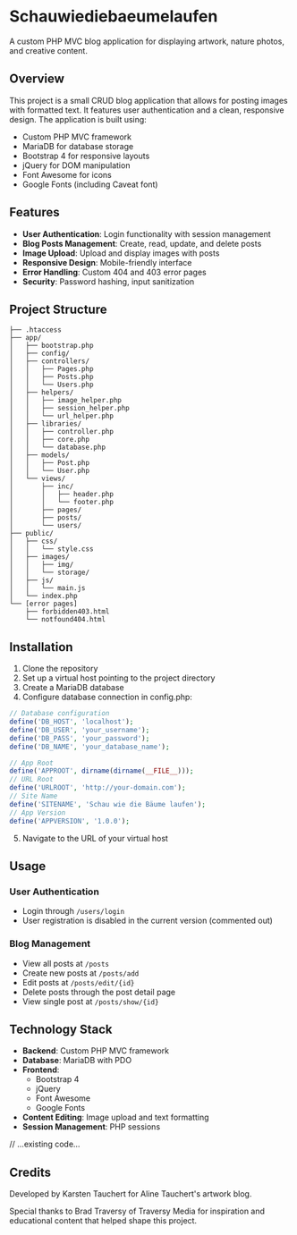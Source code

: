 # Schauwiediebaeumelaufen

A custom PHP MVC blog application for displaying artwork, nature photos, and creative content.

## Overview

This project is a small CRUD blog application that allows for posting images with formatted text. It features user authentication and a clean, responsive design. The application is built using:

- Custom PHP MVC framework
- MariaDB for database storage
- Bootstrap 4 for responsive layouts
- jQuery for DOM manipulation
- Font Awesome for icons
- Google Fonts (including Caveat font)

## Features

- **User Authentication**: Login functionality with session management
- **Blog Posts Management**: Create, read, update, and delete posts
- **Image Upload**: Upload and display images with posts
- **Responsive Design**: Mobile-friendly interface
- **Error Handling**: Custom 404 and 403 error pages
- **Security**: Password hashing, input sanitization

## Project Structure

```
├── .htaccess
├── app/
│   ├── bootstrap.php
│   ├── config/
│   ├── controllers/
│   │   ├── Pages.php
│   │   ├── Posts.php
│   │   └── Users.php
│   ├── helpers/
│   │   ├── image_helper.php
│   │   ├── session_helper.php
│   │   └── url_helper.php
│   ├── libraries/
│   │   ├── controller.php
│   │   ├── core.php
│   │   └── database.php
│   ├── models/
│   │   ├── Post.php
│   │   └── User.php
│   └── views/
│       ├── inc/
│       │   ├── header.php
│       │   └── footer.php
│       ├── pages/
│       ├── posts/
│       └── users/
├── public/
│   ├── css/
│   │   └── style.css
│   ├── images/
│   │   ├── img/
│   │   └── storage/
│   ├── js/
│   │   └── main.js
│   └── index.php
└── [error pages]
    ├── forbidden403.html
    └── notfound404.html
```

## Installation

1. Clone the repository
2. Set up a virtual host pointing to the project directory
3. Create a MariaDB database
4. Configure database connection in config.php:

```php
// Database configuration
define('DB_HOST', 'localhost');
define('DB_USER', 'your_username');
define('DB_PASS', 'your_password');
define('DB_NAME', 'your_database_name');

// App Root
define('APPROOT', dirname(dirname(__FILE__)));
// URL Root
define('URLROOT', 'http://your-domain.com');
// Site Name
define('SITENAME', 'Schau wie die Bäume laufen');
// App Version
define('APPVERSION', '1.0.0');
```

5. Navigate to the URL of your virtual host

## Usage

### User Authentication

- Login through `/users/login`
- User registration is disabled in the current version (commented out)

### Blog Management

- View all posts at `/posts`
- Create new posts at `/posts/add`
- Edit posts at `/posts/edit/{id}`
- Delete posts through the post detail page
- View single post at `/posts/show/{id}`

## Technology Stack

- **Backend**: Custom PHP MVC framework
- **Database**: MariaDB with PDO
- **Frontend**: 
  - Bootstrap 4
  - jQuery
  - Font Awesome
  - Google Fonts
- **Content Editing**: Image upload and text formatting
- **Session Management**: PHP sessions

// ...existing code...
## Credits

Developed by Karsten Tauchert for Aline Tauchert's artwork blog.

Special thanks to Brad Traversy of Traversy Media for inspiration and educational content that helped shape this project.